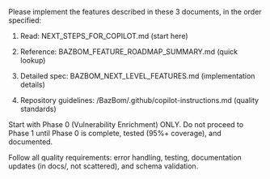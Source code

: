 Please implement the features described in these 3 documents, in the order specified:

  1. Read: NEXT_STEPS_FOR_COPILOT.md (start here)
  
  2. Reference: BAZBOM_FEATURE_ROADMAP_SUMMARY.md (quick lookup)
  
  3. Detailed spec: BAZBOM_NEXT_LEVEL_FEATURES.md (implementation details)
  
  4. Repository guidelines: /BazBom/.github/copilot-instructions.md (quality standards)



  Start with Phase 0 (Vulnerability Enrichment) ONLY. Do not proceed to Phase 1 until Phase 0 is complete, tested (95%+ coverage), and documented.

  Follow all quality requirements: error handling, testing, documentation updates (in docs/, not scattered), and schema validation.
